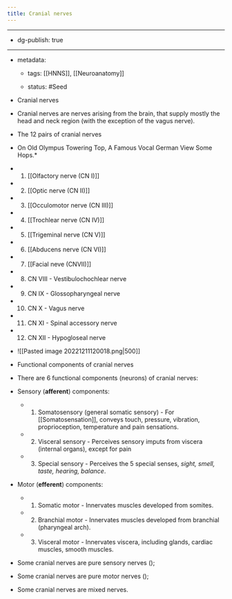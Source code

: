 ```yaml
---
title: Cranial nerves
---
```


- --

- dg-publish: true

- --

- metadata:
	 - tags: [[HNNS]], [[Neuroanatomy]]

	 - status: #Seed 

- Cranial nerves

- Cranial nerves are nerves arising from the brain, that supply mostly the head and neck region (with the exception of the vagus nerve).

- The 12 pairs of cranial nerves

- On Old Olympus Towering Top, A Famous Vocal German View Some Hops.*

- 1. [[Olfactory nerve (CN I)]]

- 2. [[Optic nerve (CN II)]]

- 3. [[Occulomotor nerve (CN III)]]

- 4. [[Trochlear nerve (CN IV)]]

- 5. [[Trigeminal nerve (CN V)]]

- 6. [[Abducens nerve (CN VI)]]

- 7. [[Facial neve (CNVII)]]

- 8. CN VIII - Vestibulochochlear nerve

- 9. CN IX - Glossopharyngeal nerve

- 10. CN X - Vagus nerve

- 11. CN XI - Spinal accessory nerve

- 12. CN XII - Hypogloseal nerve

- ![[Pasted image 20221211120018.png|500]]

- Functional components of cranial nerves

- There are 6 functional components (neurons) of cranial nerves:

- Sensory (**afferent**) components:
	 - 1. Somatosensory (general somatic sensory) - For [[Somatosensation]], conveys touch, pressure, vibration, proprioception, temperature and pain sensations.

	 - 2. Visceral sensory - Perceives sensory imputs from viscera (internal organs), except for pain

	 - 3. Special sensory - Perceives the 5 special senses, *sight, smell, taste, hearing, balance*.

- Motor (**efferent**) components:
	 - 1. Somatic motor - Innervates muscles developed from somites.

	 - 2. Branchial motor - Innervates muscles developed from branchial (pharyngeal arch).

	 - 3. Visceral motor - Innervates viscera, including glands, cardiac muscles, smooth muscles.

- Some cranial nerves are pure sensory nerves ();

- Some cranial nerves are pure motor nerves ();

- Some cranial nerves are mixed nerves.
